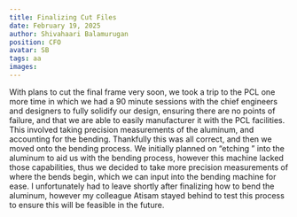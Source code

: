 ```yaml
---
title: Finalizing Cut Files
date: February 19, 2025
author: Shivahaari Balamurugan
position: CFO
avatar: SB
tags: aa
images:
---
```


With plans to cut the final frame very soon, we took a trip to the PCL one more time in which we had a 90 minute sessions with the chief engineers and designers to fully solidify our design, ensuring there are no points of failure, and that we are able to easily manufacturer it with the PCL facilities. This involved taking precision measurements of the aluminum, and accounting for the bending. Thankfully this was all correct, and then we moved onto the bending process. We initially planned on “etching ” into the aluminum to aid us with the bending process, however this machine lacked those capabilities, thus we decided to take more precision measurements of where the bends begin, which we can input into the bending machine for ease. I unfortunately had to leave shortly after finalizing how to bend the aluminum, however my colleague Atisam stayed behind to test this process to ensure this will be feasible in the future.